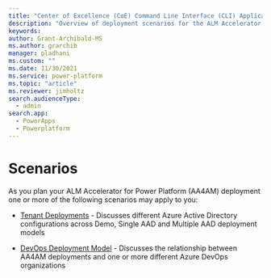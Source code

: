 ```yaml
---
title: "Center of Excellence (CoE) Command Line Interface (CLI) Application Lifecycle Management (ALM) Accelerator Deployment Scenarios"
description: "Overview of deployment scenarios for the ALM Accelerator using the Center of Excellence (CoE) Command Line Interface (CLI)"
keywords: 
author: Grant-Archibald-MS
ms.author: grarchib
manager: pladhani
ms.custom: ""
ms.date: 11/30/2021
ms.service: power-platform
ms.topic: "article"
ms.reviewer: jimholtz
search.audienceType: 
  - admin
search.app: 
  - PowerApps
  - Powerplatform
---
```


# Scenarios

As you plan your ALM Accelerator for Power Platform (AA4AM) deployment one or more of the following scenarios may apply to you:

- [Tenant Deployments](./tenant-deployments.md) - Discusses different Azure Active Directory configurations across Demo, Single AAD and Multiple AAD deployment models

- [DevOps Deployment Model](./devops-deployment-model.md) - Discusses the relationship between AA4AM deployments and one or more different Azure DevOps organizations